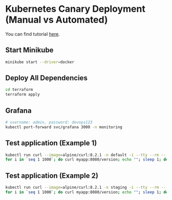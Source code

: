 # Kubernetes Canary Deployment (Manual vs Automated)

You can find tutorial [here](https://youtu.be/fWe6k4MmeSg).

## Start Minikube

```bash
minikube start --driver=docker
```

## Deploy All Dependencies

```bash
cd terraform
terraform apply
```

## Grafana

```bash
# username: admin, password: devops123
kubectl port-forward svc/grafana 3000 -n monitoring
```

## Test application (Example 1)

```bash
kubectl run curl --image=alpine/curl:8.2.1 -n default -i --tty --rm -- sh
for i in `seq 1 1000`; do curl myapp:8080/version; echo ""; sleep 1; done
```

## Test application (Example 2)

```bash
kubectl run curl --image=alpine/curl:8.2.1 -n staging -i --tty --rm -- sh
for i in `seq 1 1000`; do curl myapp:8080/version; echo ""; sleep 1; done
```
